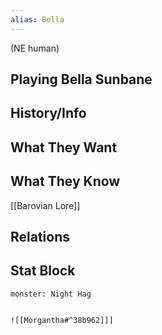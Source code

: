 ```yaml
---
alias: Bella
---
```

(NE human)
## Playing Bella Sunbane

## History/Info

## What They Want

## What They Know
[[Barovian Lore]]

## Relations

## Stat Block

```statblock
monster: Night Hag
```

```dataviewjs
```
	![[Morgantha#^38b962]]]